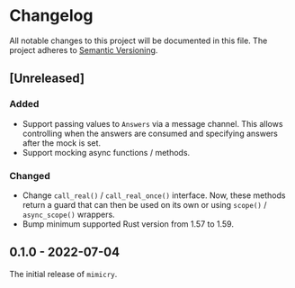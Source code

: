 # Changelog

All notable changes to this project will be documented in this file.
The project adheres to [Semantic Versioning](http://semver.org/spec/v2.0.0.html).

## [Unreleased]

### Added

- Support passing values to `Answers` via a message channel. This allows
  controlling when the answers are consumed and specifying answers after
  the mock is set.
- Support mocking async functions / methods.

### Changed

- Change `call_real()` / `call_real_once()` interface. Now, these methods return
  a guard that can then be used on its own or using `scope()` / `async_scope()` wrappers.
- Bump minimum supported Rust version from 1.57 to 1.59.

## 0.1.0 - 2022-07-04

The initial release of `mimicry`.

